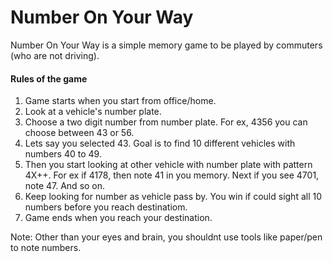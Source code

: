 # Number On Your Way
Number On Your Way is a simple memory game to be played by commuters (who are not driving). 

#### Rules of the game


1. Game starts when you start from office/home.
2. Look at a vehicle's number plate.
3. Choose a two digit number from number plate. For ex, 4356 you can choose between 43 or 56.
4. Lets say you selected 43. Goal is to find 10 different vehicles with numbers 40 to 49.
5. Then you start looking at other vehicle with number plate with pattern 4X++. For ex if 4178, then note 41 in you memory. Next if you see 4701, note 47. And so on.
6. Keep looking for number as vehicle pass by. You win if could sight all 10 numbers before you reach destinatiom.
7. Game ends when you reach your destination.

Note: Other than your eyes and brain, you shouldnt use tools like paper/pen to note numbers.


